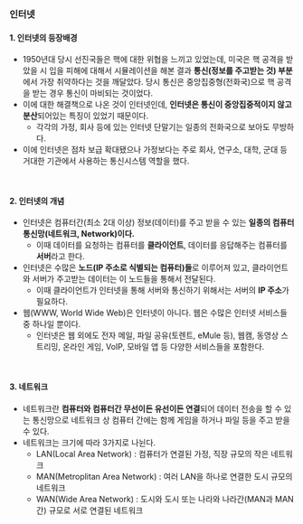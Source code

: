 ### 인터넷
#### 1. 인터넷의 등장배경
 - 1950년대 당시 선진국들은 핵에 대한 위협을 느끼고 있었는데, 미국은 핵 공격을 받았을 시 입을 피해에 대해서 시뮬레이션을 해본 결과 **통신(정보를 주고받는 것) 부분**에서 가장 취약하다는 것을 깨달았다. 당시 통신은 중앙집중형(전화국)으로 핵 공격을 받는 경우 통신이 마비되는 것이었다.
 - 이에 대한 해결책으로 나온 것이 인터넷인데, **인터넷은 통신이 중앙집중적이지 않고 분산**되어있는 특징이 있었기 때문이다.
   - 각각의 가정, 회사 등에 있는 인터넷 단말기는 일종의 전화국으로 보아도 무방하다.
 - 이에 인터넷은 점차 보급 확대됐으나 가정보다는 주로 회사, 연구소, 대학, 군대 등 거대한 기관에서 사용하는 통신시스템 역할을 했다.

<br/>

#### 2. 인터넷의 개념
  - 인터넷은 컴퓨터간(최소 2대 이상) 정보(데이터)를 주고 받을 수 있는 **일종의 컴퓨터 통신망(네트워크, Network)이다.**
    - 이때 데이터를 요청하는 컴퓨터를 **클라이언트**, 데이터를 응답해주는 컴퓨터를 **서버**라고 한다.
  - 인터넷은 수많은 **노드(IP 주소로 식별되는 컴퓨터)들**로 이루어져 있고, 클라이언트와 서버가 주고받는 데이터는 이 노드들을 통해서 전달된다.
    - 이때 클라이언트가 인터넷을 통해 서버와 통신하기 위해서는 서버의 **IP 주소**가 필요하다.
  - 웹(WWW, World Wide Web)은 인터넷이 아니다. 웹은 수많은 인터넷 서비스들 중 하나일 뿐이다.
    - 인터넷은 웹 외에도 전자 메일, 파일 공유(토렌트, eMule 등), 웹캠, 동영상 스트리밍, 온라인 게임, VoIP, 모바일 앱 등 다양한 서비스들을 포함한다.

<br/>

#### 3. 네트워크
  - 네트워크란 **컴퓨터와 컴퓨터간 무선이든 유선이든 연결**되어 데이터 전송을 할 수 있는 통신망으로 네트워크 상 컴퓨터 간에는 함께 게임을 하거나 파일 등을 주고 받을 수 있다.
  - 네트워크는 크기에 따라 3가지로 나뉜다.
    - LAN(Local Area Network) : 컴퓨터가 연결된 가정, 직장 규모의 작은 네트워크
    - MAN(Metroplitan Area Network) : 여러 LAN을 하나로 연결한 도시 규모의 네트워크
    - WAN(Wide Area Network) : 도시와 도시 또는 나라와 나라간(MAN과 MAN간) 규모로 서로 연결된 네트워크
